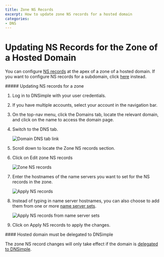 ```yaml
---
title: Zone NS Records
excerpt: How to update zone NS records for a hosted domain
categories:
- DNS
---
```


# Updating NS Records for the Zone of a Hosted Domain

You can configure [NS records](/articles/ns-record/) at the apex of a zone of a hosted domain. If you want to configure NS records for a subdomain, click [here](/articles/add-ns-records-for-subdomain/) instead.

<div class="section-steps" markdown="1">
##### Updating NS records for a zone

1.  Log in to DNSimple with your user credentials.
1.  If you have multiple accounts, select your account in the navigation bar.
1.  On the top-nav menu, click the <label>Domains</label> tab, locate the relevant domain, and click on the name to access the domain page.
1.  Switch to the <label>DNS</label> tab.

    ![Domain DNS tab link](/files/domain-tab-dns-link.png)
1. Scroll down to locate the Zone NS records section.
1. Click on <label>Edit zone NS records</label>

    ![Zone NS records](/files/zone-ns-records.png)
1. Enter the hostnames of the name servers you want to set for the NS records in the zone.

    ![Apply NS records](/files/zone-ns-records-update.png)
1. Instead of typing in name server hostnames, you can also choose to add them from one or more [name server sets](/articles/name-server-sets).

    ![Apply NS records from name server sets](/files/zone-ns-records-name-server-set.png)
1. Click on <label>Apply NS records</label> to apply the changes.
</div>

<info>
#### Hosted domain must be delegated to DNSimple

The zone NS record changes will only take effect if the domain is [delegated to DNSimple](/articles/delegating-dnsimple-hosted).
</info>
